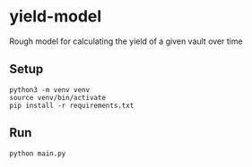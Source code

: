 # yield-model
Rough model for calculating the yield of a given vault over time

## Setup
```
python3 -m venv venv
source venv/bin/activate
pip install -r requirements.txt
```

## Run
```
python main.py
```


